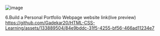 ![image](https://github.com/Gadekar20/HTML-CSS-Learning/assets/133889504/84e9bddc-31f5-4255-bf56-466ad11234e7)

6.Build a Personal Portfolio Webpage
website link(live preview)
https://github.com/Gadekar20/HTML-CSS-Learning/assets/133889504/84e9bddc-31f5-4255-bf56-466ad11234e7





